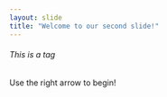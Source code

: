 ```yaml
---
layout: slide
title: "Welcome to our second slide!"
---
```

###### This is a tag
Use the right arrow to begin!
